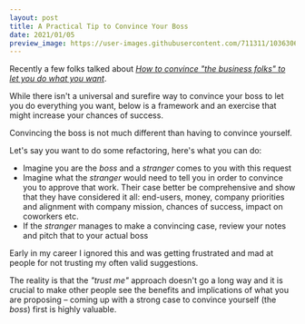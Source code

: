 ```yaml
---
layout: post
title: A Practical Tip to Convince Your Boss
date: 2021/01/05
preview_image: https://user-images.githubusercontent.com/711311/103630619-37f26380-4f42-11eb-8007-658faa1e2f82.jpg
---
```


Recently a few folks talked about [_How to convince "the business folks" to let you do what you want_](https://kentcdodds.com/blog/business-and-engineering-alignment).

While there isn't a universal and surefire way to convince your boss to let you do everything you want, below is a framework and an exercise that might increase your chances of success.

Convincing the boss is not much different than having to convince yourself.

Let's say you want to do some refactoring, here's what you can do:

- Imagine you are the _boss_ and a _stranger_ comes to you with this request
- Imagine what the _stranger_ would need to tell you in order to convince you to approve that work. Their case better be comprehensive and show that they have considered it all: end-users, money, company priorities and alignment with company mission, chances of success, impact on coworkers etc.
- If the _stranger_ manages to make a convincing case, review your notes and pitch that to your actual boss

Early in my career I ignored this and was getting frustrated and mad at people for not trusting my often valid suggestions.

The reality is that the _"trust me"_ approach doesn't go a long way and it is crucial to make other people see the benefits and implications of what you are proposing – coming up with a strong case to convince yourself (the _boss_) first is highly valuable.
